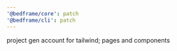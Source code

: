 ```yaml
---
'@bedframe/core': patch
'@bedframe/cli': patch
---
```


project gen account for tailwind; pages and components
